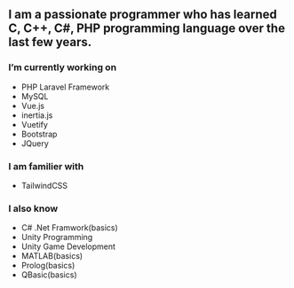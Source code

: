 ## I am a passionate **programmer** who has learned C, C++, C#, PHP programming language over the last few years.

### I’m currently working on
-  PHP Laravel Framework
-  MySQL
-  Vue.js
-  inertia.js
-  Vuetify
-  Bootstrap
-  JQuery

### I am familier with
- TailwindCSS

### I also know
- C# .Net Framwork(basics)
- Unity Programming
- Unity Game Development
- MATLAB(basics)
- Prolog(basics)
- QBasic(basics)
